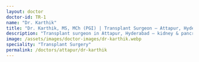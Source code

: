 ```yaml
---
layout: doctor
doctor-id: TR-1
name: "Dr. Karthik"
title: "Dr. Karthik, MS, MCh (PGI) | Transplant Surgeon — Attapur, Hyderabad"
description: "Transplant surgeon in Attapur, Hyderabad — kidney & pancreas transplant evaluation, access surgery, pre/post-transplant optimization and counselling."
image: /assets/images/doctor-images/dr-karthik.webp
speciality: "Transplant Surgery"
permalink: /doctors/attapur/dr-karthik
---
```

